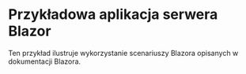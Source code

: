 # <a name="blazor-server-sample-app"></a>Przykładowa aplikacja serwera Blazor

Ten przykład ilustruje wykorzystanie scenariuszy Blazora opisanych w dokumentacji Blazora.
